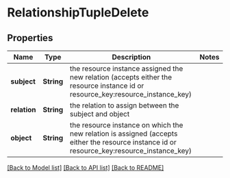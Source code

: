 # RelationshipTupleDelete

## Properties

Name | Type | Description | Notes
------------ | ------------- | ------------- | -------------
**subject** | **String** | the resource instance assigned the new relation (accepts either the resource instance id or resource_key:resource_instance_key) | 
**relation** | **String** | the relation to assign between the subject and object | 
**object** | **String** | the resource instance on which the new relation is assigned (accepts either the resource instance id or resource_key:resource_instance_key) | 

[[Back to Model list]](../README.md#documentation-for-models) [[Back to API list]](../README.md#documentation-for-api-endpoints) [[Back to README]](../README.md)


